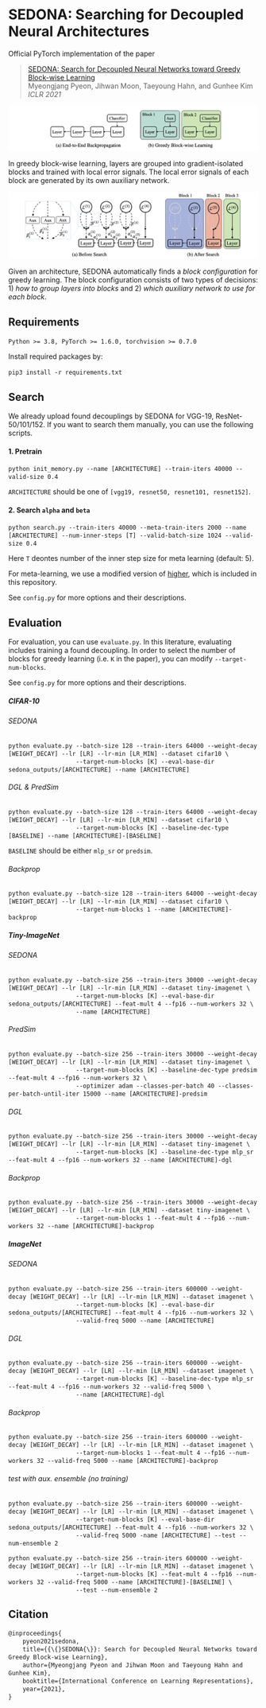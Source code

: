 # SEDONA: Searching for Decoupled Neural Architectures

Official PyTorch implementation of the paper

> [SEDONA: Search for Decoupled Neural Networks toward Greedy Block-wise Learning](https://openreview.net/forum?id=XLfdzwNKzch)   
> Myeongjang Pyeon, Jihwan Moon, Taeyoung Hahn, and Gunhee Kim  
> *ICLR 2021*  

![alt text](misc/greedy.png?raw=true "End-to-end backprop vs. greedy block-wise learning")

In greedy block-wise learning, layers are grouped into gradient-isolated blocks and trained with local error signals. The local error signals of each block are generated by its own auxiliary network.

![alt text](misc/sedona.png?raw=true "SEDONA")

Given an architecture, SEDONA automatically finds a *block configuration* for greedy learning. The block configuration consists of two types of decisions: 1) *how to group layers into blocks* and 2) *which auxiliary network to use for each block*.

## Requirements
`Python >= 3.8, PyTorch >= 1.6.0, torchvision >= 0.7.0`

Install required packages by:

`pip3 install -r requirements.txt`

## Search
We already upload found decouplings by SEDONA for VGG-19, ResNet-50/101/152. If you want to search them manually, you can use the following scripts.

#### 1. Pretrain
```
python init_memory.py --name [ARCHITECTURE] --train-iters 40000 --valid-size 0.4
```
`ARCHITECTURE` should be one of `[vgg19, resnet50, resnet101, resnet152]`.

#### 2. Search `alpha` and `beta`
```
python search.py --train-iters 40000 --meta-train-iters 2000 --name [ARCHITECTURE] --num-inner-steps [T] --valid-batch-size 1024 --valid-size 0.4
```
Here `T` deontes number of the inner step size for meta learning (default: 5).

For meta-learning, we use a modified version of [higher](https://github.com/facebookresearch/higher), which is included in this repository.

See `config.py` for more options and their descriptions.

## Evaluation
For evaluation, you can use `evaluate.py`. In this literature, evaluating includes training a found decoupling. In order to select the number of blocks for greedy learning (i.e. `K` in the paper), you can modify `--target-num-blocks`.

See `config.py` for more options and their descriptions.

##### CIFAR-10
###### SEDONA
```
python evaluate.py --batch-size 128 --train-iters 64000 --weight-decay [WEIGHT_DECAY] --lr [LR] --lr-min [LR_MIN] --dataset cifar10 \
                   --target-num-blocks [K] --eval-base-dir sedona_outputs/[ARCHITECTURE] --name [ARCHITECTURE]
```
###### DGL & PredSim
```
python evaluate.py --batch-size 128 --train-iters 64000 --weight-decay [WEIGHT_DECAY] --lr [LR] --lr-min [LR_MIN] --dataset cifar10 \
                   --target-num-blocks [K] --baseline-dec-type [BASELINE] --name [ARCHITECTURE]-[BASELINE]
```
`BASELINE` should be either `mlp_sr` or `predsim`.

###### Backprop
```
python evaluate.py --batch-size 128 --train-iters 64000 --weight-decay [WEIGHT_DECAY] --lr [LR] --lr-min [LR_MIN] --dataset cifar10 \
                   --target-num-blocks 1 --name [ARCHITECTURE]-backprop
```
##### Tiny-ImageNet
###### SEDONA
```
python evaluate.py --batch-size 256 --train-iters 30000 --weight-decay [WEIGHT_DECAY] --lr [LR] --lr-min [LR_MIN] --dataset tiny-imagenet \
                   --target-num-blocks [K] --eval-base-dir sedona_outputs/[ARCHITECTURE] --feat-mult 4 --fp16 --num-workers 32 \
                   --name [ARCHITECTURE]
```
###### PredSim
```
python evaluate.py --batch-size 256 --train-iters 30000 --weight-decay [WEIGHT_DECAY] --lr [LR] --lr-min [LR_MIN] --dataset tiny-imagenet \
                   --target-num-blocks [K] --baseline-dec-type predsim --feat-mult 4 --fp16 --num-workers 32 \
                   --optimizer adam --classes-per-batch 40 --classes-per-batch-until-iter 15000 --name [ARCHITECTURE]-predsim
```
###### DGL
```
python evaluate.py --batch-size 256 --train-iters 30000 --weight-decay [WEIGHT_DECAY] --lr [LR] --lr-min [LR_MIN] --dataset tiny-imagenet \
                   --target-num-blocks [K] --baseline-dec-type mlp_sr --feat-mult 4 --fp16 --num-workers 32 --name [ARCHITECTURE]-dgl
```
###### Backprop
```
python evaluate.py --batch-size 256 --train-iters 30000 --weight-decay [WEIGHT_DECAY] --lr [LR] --lr-min [LR_MIN] --dataset tiny-imagenet \
                   --target-num-blocks 1 --feat-mult 4 --fp16 --num-workers 32 --name [ARCHITECTURE]-backprop
```
##### ImageNet
###### SEDONA
```
python evaluate.py --batch-size 256 --train-iters 600000 --weight-decay [WEIGHT_DECAY] --lr [LR] --lr-min [LR_MIN] --dataset imagenet \
                   --target-num-blocks [K] --eval-base-dir sedona_outputs/[ARCHITECTURE] --feat-mult 4 --fp16 --num-workers 32 \
                   --valid-freq 5000 --name [ARCHITECTURE]
```
###### DGL
```
python evaluate.py --batch-size 256 --train-iters 600000 --weight-decay [WEIGHT_DECAY] --lr [LR] --lr-min [LR_MIN] --dataset imagenet \
                   --target-num-blocks [K] --baseline-dec-type mlp_sr --feat-mult 4 --fp16 --num-workers 32 --valid-freq 5000 \
                   --name [ARCHITECTURE]-dgl
```
###### Backprop
```
python evaluate.py --batch-size 256 --train-iters 600000 --weight-decay [WEIGHT_DECAY] --lr [LR] --lr-min [LR_MIN] --dataset imagenet \
                   --target-num-blocks 1 --feat-mult 4 --fp16 --num-workers 32 --valid-freq 5000 --name [ARCHITECTURE]-backprop
```
###### test with aux. ensemble (no training)
```
python evaluate.py --batch-size 256 --train-iters 600000 --weight-decay [WEIGHT_DECAY] --lr [LR] --lr-min [LR_MIN] --dataset imagenet \
                   --target-num-blocks [K] --eval-base-dir sedona_outputs/[ARCHITECTURE] --feat-mult 4 --fp16 --num-workers 32 \
                   --valid-freq 5000 -name [ARCHITECTURE] --test --num-ensemble 2
```

```
python evaluate.py --batch-size 256 --train-iters 600000 --weight-decay [WEIGHT_DECAY] --lr [LR] --lr-min [LR_MIN] --dataset imagenet \
                   --target-num-blocks [K] --feat-mult 4 --fp16 --num-workers 32 --valid-freq 5000 --name [ARCHITECTURE]-[BASELINE] \
                   --test --num-ensemble 2
```

## Citation
```
@inproceedings{
    pyeon2021sedona,
    title={{\{}SEDONA{\}}: Search for Decoupled Neural Networks toward Greedy Block-wise Learning},
    author={Myeongjang Pyeon and Jihwan Moon and Taeyoung Hahn and Gunhee Kim},
    booktitle={International Conference on Learning Representations},
    year={2021},
}
```

